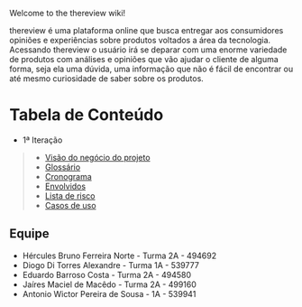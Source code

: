 Welcome to the thereview wiki!

thereview é uma plataforma online que busca entregar aos consumidores opiniões e experiências sobre produtos voltados a área da tecnologia. Acessando thereview o usuário irá se deparar com uma enorme variedade de produtos com análises e opiniões que vão ajudar o cliente de alguma forma, seja ela uma dúvida, uma informação que não é fácil de encontrar ou até mesmo curiosidade de saber sobre os produtos.
# Tabela de Conteúdo
* 1ª Iteração
> * [Visão do negócio do projeto](https://github.com/Hercules-F/thereview/wiki/Vis%C3%A3o-do-Neg%C3%B3cio-do-projeto)
> * [Glossário](https://github.com/Hercules-F/thereview/wiki/Gloss%C3%A1rio)
> * [Cronograma](https://github.com/Hercules-F/thereview/wiki/Cronograma)
> * [Envolvidos](https://github.com/Hercules-F/thereview/wiki/Envolvidos)
> * [Lista de risco](https://github.com/Hercules-F/thereview/wiki/Lista-de-risco)
> * [Casos de uso](https://github.com/Hercules-F/thereview/wiki/casos-de-uso)


## Equipe
* Hércules Bruno Ferreira Norte - Turma 2A - 494692
* Diogo Di Torres Alexandre - Turma 1A - 539777
* Eduardo Barroso Costa - Turma 2A - 494580
* Jaíres Maciel de Macêdo - Turma 2A - 499160
* Antonio Wictor Pereira de Sousa - 1A - 539941